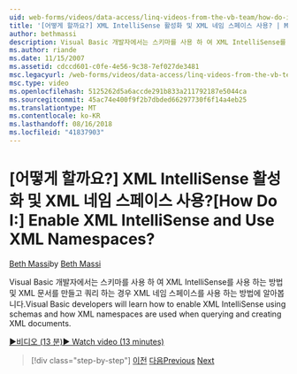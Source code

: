 ```yaml
---
uid: web-forms/videos/data-access/linq-videos-from-the-vb-team/how-do-i-enable-xml-intellisense-and-use-xml-namespaces
title: '[어떻게 할까요?] XML IntelliSense 활성화 및 XML 네임 스페이스 사용? | Microsoft 문서'
author: bethmassi
description: Visual Basic 개발자에서는 스키마를 사용 하 여 XML IntelliSense를 사용 하는 방법 및 XML 문서를 만들고 쿼리 하는 경우 XML 네임 스페이스를 사용 하는 방법에 알아봅니다.
ms.author: riande
ms.date: 11/15/2007
ms.assetid: cdccd601-c0fe-4e56-9c38-7ef027de3481
msc.legacyurl: /web-forms/videos/data-access/linq-videos-from-the-vb-team/how-do-i-enable-xml-intellisense-and-use-xml-namespaces
msc.type: video
ms.openlocfilehash: 5125262d5a6accde291b833a211792187e5044ca
ms.sourcegitcommit: 45ac74e400f9f2b7dbded66297730f6f14a4eb25
ms.translationtype: MT
ms.contentlocale: ko-KR
ms.lasthandoff: 08/16/2018
ms.locfileid: "41837903"
---
```

<a name="how-do-i-enable-xml-intellisense-and-use-xml-namespaces"></a><span data-ttu-id="a1b32-104">[어떻게 할까요?] XML IntelliSense 활성화 및 XML 네임 스페이스 사용?</span><span class="sxs-lookup"><span data-stu-id="a1b32-104">[How Do I:] Enable XML IntelliSense and Use XML Namespaces?</span></span>
====================
<span data-ttu-id="a1b32-105">[Beth Massi](https://github.com/bethmassi)</span><span class="sxs-lookup"><span data-stu-id="a1b32-105">by [Beth Massi](https://github.com/bethmassi)</span></span>

<span data-ttu-id="a1b32-106">Visual Basic 개발자에서는 스키마를 사용 하 여 XML IntelliSense를 사용 하는 방법 및 XML 문서를 만들고 쿼리 하는 경우 XML 네임 스페이스를 사용 하는 방법에 알아봅니다.</span><span class="sxs-lookup"><span data-stu-id="a1b32-106">Visual Basic developers will learn how to enable XML IntelliSense using schemas and how XML namespaces are used when querying and creating XML documents.</span></span>

[<span data-ttu-id="a1b32-107">&#9654;비디오 (13 분)</span><span class="sxs-lookup"><span data-stu-id="a1b32-107">&#9654; Watch video (13 minutes)</span></span>](https://channel9.msdn.com/Blogs/ASP-NET-Site-Videos/how-do-i-enable-xml-intellisense-and-use-xml-namespaces)

> [!div class="step-by-step"]
> <span data-ttu-id="a1b32-108">[이전](how-do-i-get-started-with-linq-to-xml.md)
> [다음](how-do-i-create-xml-documents-from-sql-data.md)</span><span class="sxs-lookup"><span data-stu-id="a1b32-108">[Previous](how-do-i-get-started-with-linq-to-xml.md)
[Next](how-do-i-create-xml-documents-from-sql-data.md)</span></span>
